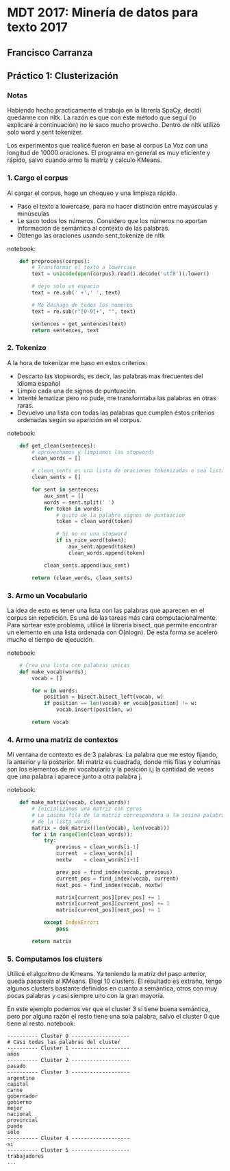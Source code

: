 MDT 2017: Minería de datos para texto 2017
=========================================

Francisco Carranza
------------------

Práctico 1: Clusterización
--------------------------

### Notas

Habiendo hecho practicamente el trabajo en la librería SpaCy, decidí quedarme
con nltk. La razón es que con éste método que seguí (lo explicaré a continuación)
no le saco mucho provecho.
Dentro de nltk utilizo solo word y sent tokenizer.

Los experimentos que realicé fueron en base al corpus La Voz con una longitud
de 10000 oraciones. El programa en general es muy eficiente y rápido, salvo cuando armo 
la matriz y calculo KMeans.



### 1. Cargo el corpus
Al cargar el corpus, hago un chequeo y una limpieza rápida.
* Paso el texto a lowercase, para no hacer distinción entre mayúsculas y minúsculas
* Le saco todos los números. Considero que los números no aportan información
de semántica al contexto de las palabras.
* Obtengo las oraciones usando sent_tokenize de nltk

notebook:
```python
    def preprocess(corpus):
        # Transformar el texto a lowercase
        text = unicode(open(corpus).read().decode('utf8')).lower()

        # dejo solo un espacio
        text = re.sub(' +',' ', text)

        # Me deshago de todos los numeros
        text = re.sub(r"[0-9]+", "", text)

        sentences = get_sentences(text)
        return sentences, text
```

### 2. Tokenizo
A la hora de tokenizar me baso en estos criterios:
* Descarto las stopwords, es decir, las palabras mas frecuentes del
idioma español
* Limpio cada una de signos de puntuación.
* Intenté lematizar pero no pude, me transformaba las palabras en otras raras.
* Devuelvo una lista con todas las palabras que cumplen éstos criterios 
ordenadas según su aparición en el corpus.

notebook:
```python
    def get_clean(sentences):
        # aprovechamos y limpiamos las stopwords
        clean_words = []

        # clean_sents es una lista de oraciones tokenizadas o sea lista de listas
        clean_sents = []

        for sent in sentences:
            aux_sent = []
            words = sent.split(' ')
            for token in words:
                # quito de la palabra signos de puntuacion
                token = clean_word(token)

                # Si no es una stopword
                if is_nice_word(token):
                    aux_sent.append(token)
                    clean_words.append(token)

            clean_sents.append(aux_sent)

        return (clean_words, clean_sents)
```


### 3. Armo un Vocabulario
La idea de esto es tener una lista con las palabras que aparecen en el corpus
sin repetición. Es una de las tareas más cara computacionalmente. Para sortear
este problema, utilicé la librería bisect, que permite encontrar un elemento 
en una lista ordenada con O(nlogn). De esta forma se aceleró mucho el tiempo de
ejecución.

notebook:
```python
    # Crea una lista con palabras unicas
    def make_vocab(words):
        vocab = []

        for w in words:
            position = bisect.bisect_left(vocab, w)
            if position == len(vocab) or vocab[position] != w:
                vocab.insert(position, w)

        return vocab
```


### 4. Armo una matriz de contextos
Mi ventana de contexto es de 3 palabras. La palabra que me estoy fijando, 
la anterior y la posterior. Mi matriz es cuadrada, donde mis filas y columnas 
son los elementos de mi vocabulario y la posición i,j la cantidad de veces que
una palabra i aparece junto a otra palabra j.

notebook:
```python
    def make_matrix(vocab, clean_words):
        # Inicializamos una matriz con ceros
        # La iesima fila de la matriz correspondera a la iesima palabra
        # de la lista words
        matrix = dok_matrix((len(vocab), len(vocab)))
        for i in range(len(clean_words)):
            try:
                previous = clean_words[i-1]
                current  = clean_words[i]
                nextw    = clean_words[i+1]

                prev_pos = find_index(vocab, previous)
                current_pos = find_index(vocab, current)
                next_pos = find_index(vocab, nextw)

                matrix[current_pos][prev_pos] += 1
                matrix[current_pos][current_pos] += 1
                matrix[current_pos][next_pos] += 1

            except IndexError:
                pass

        return matrix
```


### 5. Computamos los clusters
Utilicé el algoritmo de Kmeans. Ya teniendo la matriz del paso anterior, queda
pasarsela al KMeans. Elegí 10 clusters. El resultado es extraño, tengo algunos 
clusters bastante definidos en cuanto a semántica, otros con muy pocas palabras
y casi siempre uno con la gran mayoría. 

En este ejemplo podemos ver que el cluster 3 si tiene
buena semántica, pero por alguna razón el resto tiene una sola palabra, salvo
el cluster 0 que tiene al resto.
notebook:
```
---------- Cluster 0 -------------------
# Casi todas las palabras del cluster
---------- Cluster 1 -------------------
años
---------- Cluster 2 -------------------
pasado
---------- Cluster 3 -------------------
argentina
capital
carne
gobernador
gobierno
mejor
nacional
provincial
puede
sólo
---------- Cluster 4 -------------------
si
---------- Cluster 5 -------------------
trabajadores
...
```


